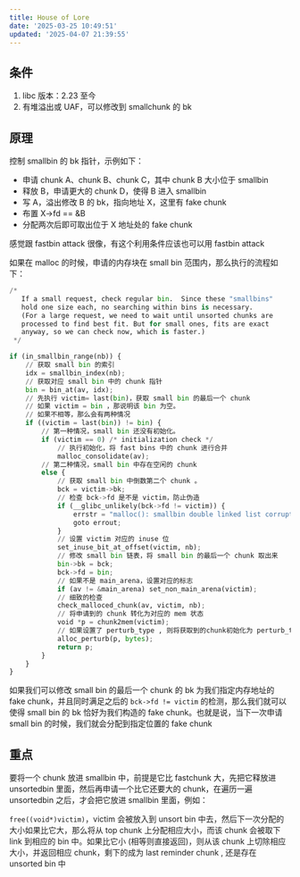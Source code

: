 ```yaml
---
title: House of Lore
date: '2025-03-25 10:49:51'
updated: '2025-04-07 21:39:55'
---
```

## 条件
1. libc 版本：2.23 至今
2. 有堆溢出或 UAF，可以修改到 smallchunk 的 bk

## 原理
控制 smallbin 的 bk 指针，示例如下：

+ 申请 chunk A、chunk B、chunk C，其中 chunk B 大小位于 smallbin
+ 释放 B，申请更大的 chunk D，使得 B 进入 smallbin
+ 写 A，溢出修改 B 的 bk，指向地址 X，这里有 fake chunk
+ 布置 X->fd == &B
+ 分配两次后即可取出位于 X 地址处的 fake chunk

感觉跟 fastbin attack 很像，有这个利用条件应该也可以用 fastbin attack



如果在 malloc 的时候，申请的内存块在 small bin 范围内，那么执行的流程如下：

```python
/*
   If a small request, check regular bin.  Since these "smallbins"
   hold one size each, no searching within bins is necessary.
   (For a large request, we need to wait until unsorted chunks are
   processed to find best fit. But for small ones, fits are exact
   anyway, so we can check now, which is faster.)
 */

if (in_smallbin_range(nb)) {
	// 获取 small bin 的索引
	idx = smallbin_index(nb);
	// 获取对应 small bin 中的 chunk 指针
	bin = bin_at(av, idx);
	// 先执行 victim= last(bin)，获取 small bin 的最后一个 chunk
	// 如果 victim = bin ，那说明该 bin 为空。
	// 如果不相等，那么会有两种情况
	if ((victim = last(bin)) != bin) {
		// 第一种情况，small bin 还没有初始化。
		if (victim == 0) /* initialization check */
			// 执行初始化，将 fast bins 中的 chunk 进行合并
			malloc_consolidate(av);
		// 第二种情况，small bin 中存在空闲的 chunk
		else {
			// 获取 small bin 中倒数第二个 chunk 。
			bck = victim->bk;
			// 检查 bck->fd 是不是 victim，防止伪造
			if (__glibc_unlikely(bck->fd != victim)) {
				errstr = "malloc(): smallbin double linked list corrupted";
				goto errout;
			}
			// 设置 victim 对应的 inuse 位
			set_inuse_bit_at_offset(victim, nb);
			// 修改 small bin 链表，将 small bin 的最后一个 chunk 取出来
			bin->bk = bck;
			bck->fd = bin;
			// 如果不是 main_arena，设置对应的标志
			if (av != &main_arena) set_non_main_arena(victim);
			// 细致的检查
			check_malloced_chunk(av, victim, nb);
			// 将申请到的 chunk 转化为对应的 mem 状态
			void *p = chunk2mem(victim);
			// 如果设置了 perturb_type , 则将获取到的chunk初始化为 perturb_type ^ 0xff
			alloc_perturb(p, bytes);
			return p;
		}
	}
}
```

如果我们可以修改 small bin 的最后一个 chunk 的 bk 为我们指定内存地址的 fake chunk，并且同时满足之后的 `bck->fd != victim` 的检测，那么我们就可以使得 small bin 的 bk 恰好为我们构造的 fake chunk。也就是说，当下一次申请 small bin 的时候，我们就会分配到指定位置的 fake chunk

## 重点
要将一个 chunk 放进 smallbin 中，前提是它比 fastchunk 大，先把它释放进 unsortedbin 里面，然后再申请一个比它还要大的 chunk，在遍历一遍 unsortedbin 之后，才会把它放进 smallbin 里面，例如：

`free((void*)victim)`<font style="color:rgba(0, 0, 0, 0.87);">，victim 会被放入到 unsort bin 中去，然后下一次分配的大小如果比它大，那么将从 top chunk 上分配相应大小，而该 chunk 会被取下 link 到相应的 bin 中。如果比它小 (相等则直接返回)，则从该 chunk 上切除相应大小，并返回相应 chunk，剩下的成为 last reminder chunk , 还是存在 unsorted bin 中</font>

